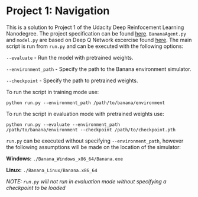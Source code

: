 # Project 1: Navigation

This is a solution to Project 1 of the Udacity Deep Reinfocement Learning Nanodegree. The project specification can be found [here](https://github.com/udacity/deep-reinforcement-learning/tree/master/p1_navigation). `BananaAgent.py` and `model.py` are based on Deep Q Network excercise found [here](https://github.com/udacity/deep-reinforcement-learning/tree/master/dqn). The main script is run from `run.py` and can be executed with the following options:

`--evaluate` - Run the model with pretrained weights.

`--environment_path` - Specify the path to the Banana environment simulator.

`--checkpoint` - Specify the path to pretrained weights.

To run the script in training mode use:

```
python run.py --environment_path /path/to/banana/environment
```

To run the script in evaluation mode with pretrained weights use:

```
python run.py --evaluate --environment_path /path/to/banana/environment --checkpoint /path/to/checkpoint.pth
```

`run.py` can be executed without specifying `--environment_path`, however the following assumptions will be made on the location of the simulator:

**Windows:** `./Banana_Windows_x86_64/Banana.exe`

**Linux:** `./Banana_Linux/Banana.x86_64`

*NOTE: `run.py` will not run in evaluation mode without specifying a checkpoint to be loaded*
